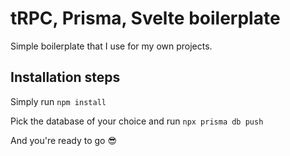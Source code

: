 # tRPC, Prisma, Svelte boilerplate

Simple boilerplate that I use for my own projects.

## Installation steps

Simply run `npm install`

Pick the database of your choice and run `npx prisma db push`

And you're ready to go 😎
